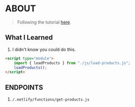 # ABOUT

> Following the tutorial [here](https://egghead.io/lessons/javascript-return-json-data-from-a-serverless-function-using-netlify-functions?pl=sell-products-using-stripe-checkout-and-netlify-functions-25f6).


## What I Learned

1. I didn't know you could do this.

```html
<script type="module">
    import { loadProducts } from "./js/load-products.js";
    loadProducts();
</script>
```

## ENDPOINTS

1. `/.netlify/functions/get-products.js`

